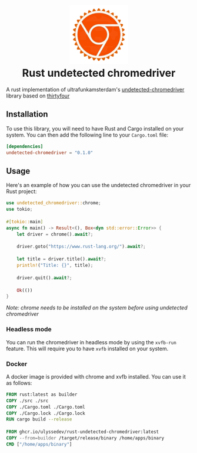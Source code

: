 <h1 align="center">
  <img alt="rust undetected chrome driver logo" src=".github/images/logo.png" width="160px"/><br/>
  Rust undetected chromedriver
</h1>

A rust implementation of ultrafunkamsterdam's [undetected-chromedriver](https://github.com/ultrafunkamsterdam/undetected-chromedriver) library based on [thirtyfour](https://github.com/stevepryde/thirtyfour)

## Installation

To use this library, you will need to have Rust and Cargo installed on your system. You can then add the following line to your `Cargo.toml` file:

```toml
[dependencies]
undetected-chromedriver = "0.1.0"
```

## Usage

Here's an example of how you can use the undetected chromedriver in your Rust project:

```rust
use undetected_chromedriver::chrome;
use tokio;

#[tokio::main]
async fn main() -> Result<(), Box<dyn std::error::Error>> {
    let driver = chrome().await?;

    driver.goto("https://www.rust-lang.org/").await?;

    let title = driver.title().await?;
    println!("Title: {}", title);

    driver.quit().await?;

    Ok(())
}
```
*Note: chrome needs to be installed on the system before using undetected chromedriver*

### Headless mode

You can run the chromedriver in headless mode by using the `xvfb-run` feature. This will require you to have `xvfb` installed on your system.

### Docker

A docker image is provided with chrome and xvfb installed. You can use it as follows:

```Dockerfile
FROM rust:latest as builder
COPY ./src ./src
COPY ./Cargo.toml ./Cargo.toml
COPY ./Cargo.lock ./Cargo.lock
RUN cargo build --release

FROM ghcr.io/ulyssedev/rust-undetected-chromedriver:latest
COPY --from=builder /target/release/binary /home/apps/binary
CMD ["/home/apps/binary"]
```